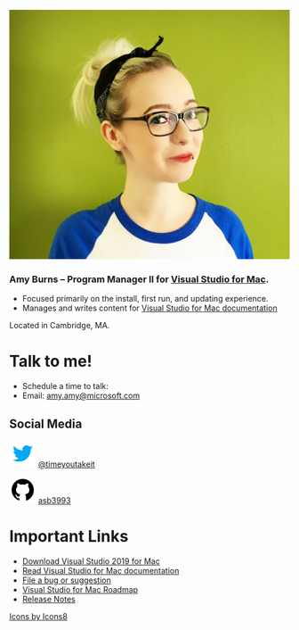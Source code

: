 ![image of me](media/amy.jpg)

### Amy Burns – Program Manager II for [Visual Studio for Mac](aka.ms/vsmac).
* Focused primarily on the install, first run, and updating experience.
* Manages and writes content for [Visual Studio for Mac documentation](aka.ms/vsmac-docs)

Located in Cambridge, MA.

# Talk to me!

- Schedule a time to talk:
- Email: amy.amy@microsoft.com

## Social Media

![twitter logo](media/twitter.png) [@timeyoutakeit](https://twitter.com/timeyoutakeit)

![github logo](media/github.png) [asb3993](https://github.com/asb3993)

# Important Links

- [Download Visual Studio 2019 for Mac](https://visualstudio.microsoft.com/vs/mac/)
- [Read Visual Studio for Mac documentation](https://docs.microsoft.com/visualstudio/mac)
- [File a bug or suggestion](https://developercommunity.visualstudio.com/spaces/41/index.html)
- [Visual Studio for Mac Roadmap](https://docs.microsoft.com/visualstudio/productinfo/mac-roadmap)
- [Release Notes](https://docs.microsoft.com/visualstudio/releasenotes/vs2019-mac-relnotes)

[Icons by Icons8](https://icons8.com/)